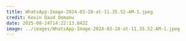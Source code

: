 ```yaml
---
title: WhatsApp-Image-2024-03-28-at-11.35.52-AM-1.jpeg
credit: Kevin Daud Oemanu
date: 2025-08-24T14:22:13.842Z
image: ../images/WhatsApp-Image-2024-03-28-at-11.35.52-AM-1.jpeg
---
```


